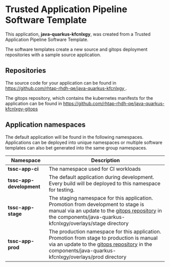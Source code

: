# Trusted Application Pipeline Software Template

This application, **java-quarkus-kfcnlxgy**, was created from a Trusted Application Pipeline Software Template.

The software templates create a new source and gitops deployment repositories with a sample source application. 

## Repositories

The source code for your application can be found in [https://github.com/rhtap-rhdh-qe/java-quarkus-kfcnlxgy ](https://github.com/rhtap-rhdh-qe/java-quarkus-kfcnlxgy ).
 
The gitops repository, which contains the kubernetes manifests for the application can be found in 
[https://github.com/rhtap-rhdh-qe/java-quarkus-kfcnlxgy-gitops ](https://github.com/rhtap-rhdh-qe/java-quarkus-kfcnlxgy-gitops ) 

## Application namespaces 

The default application will be found in the following namespaces. Applications can be deployed into unique namespaces or multiple software templates can also bet generated into the same group namespaces.  

|  Namespace   |  Description   |  
| -------- | -------- |
| **tssc-app-ci** | The namespace used for CI workloads |
| **tssc-app-development** | The default application during development. Every build will be deployed to this namespace for testing. |
| **tssc-app-stage** | The staging namespace for this application. Promotion from development to stage is manual via an update to the [gitops repository](https://github.com/rhtap-rhdh-qe/java-quarkus-kfcnlxgy-gitops ) in the components/java-quarkus-kfcnlxgy/overlays/stage directory |
| **tssc-app-prod** | The production namespace for this application. Promotion from stage to production is manual via an update to the [gitops repository](https://github.com/rhtap-rhdh-qe/java-quarkus-kfcnlxgy-gitops ) in the components/java-quarkus-kfcnlxgy/overlays/prod directory |